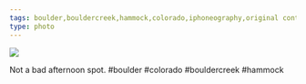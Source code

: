 ```yaml
---
tags: boulder,bouldercreek,hammock,colorado,iphoneography,original content
type: photo
---
```

<img src="http://24.media.tumblr.com/24582e96c0a3d0dad9dcf7f45f432e16/tumblr_mopp9zwlcB1rdkc0do1_1280.jpg" />

Not a bad afternoon spot. #boulder #colorado #bouldercreek #hammock
